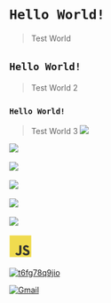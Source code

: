 # `Hello World!`
> Test World
## `Hello World!`
> Test World 2
### `Hello World!`
> Test World 3
![](https://api.ghprofile.me/view?username=t6fg78q9jio-t6fg78q9jio&label=repository%20view%20count&color=8f54fa)

![](https://api.ghprofile.me/view?username=t6fg78q9jio-t6fg78q9jio&label=repository%20view%20count&color=fe177f)

![](https://api.ghprofile.me/view?username=t6fg78q9jio-t6fg78q9jio&label=repository%20view%20count&color=00d7e9)

![](https://api.ghprofile.me/view?username=t6fg78q9jio-t6fg78q9jio&label=repository%20view%20count&color=ffc000)

![](https://github-readme-stats.vercel.app/api/top-langs/?username=t6fg78q9jio&bg_color=30,e96443,904e95&title_color=fff&text_color=fff)

![](https://github-readme-stats.vercel.app/api?username=t6fg78q9jio&show_icons=true&icon_color=fff&bg_color=30,e96443,904e95&title_color=fff&text_color=fff)

<a href="https://developer.mozilla.org/en-US/docs/Web/JavaScript" target="_blank"> <img src="https://raw.githubusercontent.com/devicons/devicon/master/icons/javascript/javascript-original.svg" alt="javascript" width="40" height="40"/> </a> <a href="https://www.linux.org/" target="_blank">

<p><img align="center" src="https://github-readme-streak-stats.herokuapp.com/?user=t6fg78q9jio&" alt="t6fg78q9jio" /></p>

[![Gmail](https://img.shields.io/badge/Gmail-D14836?style=for-the-badge&logo=gmail&logoColor=white&link=mailto:test@gmail.com)](mailto:test@gmail.com)

